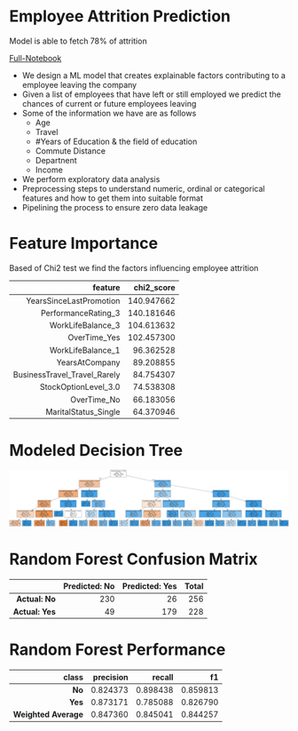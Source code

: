 # Employee Attrition Prediction

Model is able to fetch 78% of attrition

[Full-Notebook](./Employee_Attrition.ipynb)

* We design a ML model that creates explainable factors contributing to a employee leaving the company
* Given a list of employees that have left or still employed we predict the chances of current or future employees leaving
* Some of the information we have are as follows
    * Age
    * Travel
    * #Years of Education & the field of education
    * Commute Distance
    * Departnent
    * Income
* We perform exploratory data analysis
* Preprocessing steps to understand numeric, ordinal or categorical features and how to get them into suitable format
* Pipelining the process to ensure zero data leakage


# Feature Importance

Based of Chi2 test we find the factors influencing employee attrition

|                  **feature** | **chi2_score** |
|-----------------------------:|---------------:|
|      YearsSinceLastPromotion |     140.947662 |
|          PerformanceRating_3 |     140.181646 |
|            WorkLifeBalance_3 |     104.613632 |
|                 OverTime_Yes |     102.457300 |
|            WorkLifeBalance_1 |      96.362528 |
|               YearsAtCompany |      89.208855 |
| BusinessTravel_Travel_Rarely |      84.754307 |
|         StockOptionLevel_3.0 |      74.538308 |
|                  OverTime_No |      66.183056 |
|         MaritalStatus_Single |      64.370946 |


# Modeled Decision Tree

![Decision Tree](./decision_tree.png)

# Random Forest Confusion Matrix

|                 | **Predicted: No** | **Predicted: Yes** | **Total** |
|----------------:|------------------:|-------------------:|----------:|
|  **Actual: No** |               230 |                 26 |       256 |
| **Actual: Yes** |                49 |                179 |       228 |

# Random Forest Performance

|            **class** | **precision** | **recall** |   **f1** |
|---------------------:|--------------:|-----------:|---------:|
|               **No** |      0.824373 |   0.898438 | 0.859813 |
|              **Yes** |      0.873171 |   0.785088 | 0.826790 |
| **Weighted Average** |      0.847360 |   0.845041 | 0.844257 |



    
